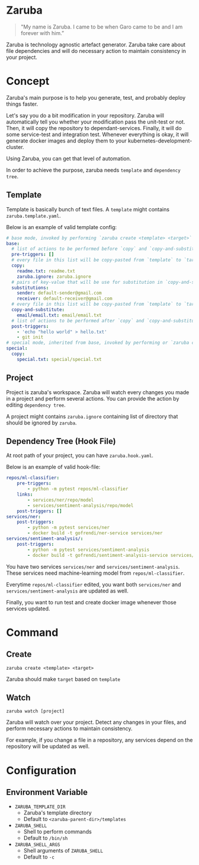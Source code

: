# Zaruba

> "My name is Zaruba. I came to be when Garo came to be and I am forever with him.”

Zaruba is technology agnostic artefact generator. Zaruba take care about file dependencies and will do necessary action to maintain consistency in your project.

# Concept

Zaruba's main purpose is to help you generate, test, and probably deploy things faster.

Let's say you do a bit modification in your repository. Zaruba will automatically tell you whether your modification pass the unit-test or not. Then, it will copy the repository to dependant-services. Finally, it will do some service-test and integration test. Whenever everything is okay, it will generate docker images and deploy them to your kubernetes-development-cluster.

Using Zaruba, you can get that level of automation.

In order to achieve the purpose, zaruba needs `template` and `dependency tree`.

## Template

Template is basically bunch of text files. A `template` might contains `zaruba.template.yaml`.

Below is an example of valid template config:

```yaml
# base mode, invoked by performing `zaruba create <template> <target>` or `zaruba create <template> <target> interactively`
base:
  # list of actions to be performed before `copy` and `copy-and-substitute`
  pre-triggers: []
  # every file in this list will be copy-pasted from `template` to `target` without any modification.
  copy:
    readme.txt: readme.txt
    zaruba.ignore: zaruba.ignore
  # pairs of key-value that will be use for substitution in `copy-and-substitute` action. You can override the values by using environment variable, or on runtime by adding `interactively` as the last argument of the invoked command.
  substitutions:
    sender: default-sender@gmail.com
    receiver: default-receiver@gmail.com
  # every file in this list will be copy-pasted from `template` to `target`. However, it will also perform substitution as needed.
  copy-and-substitute:
    email/email.txt: email/email.txt
  # list of actions to be performed after `copy` and `copy-and-substitute`
  post-triggers:
    - 'echo "hello world" > hello.txt'
    - git init
# special mode, inherited from base, invoked by performing or `zaruba create <template>:special <target>` or `zaruba create <template>:special <target> interactively`
special:
  copy:
    special.txt: special/special.txt
```

## Project

Project is zaruba's workspace. Zaruba will watch every changes you made in a project and perform several actions. You can provide the action by editing `dependency tree`.

A project might contains `zaruba.ignore` containing list of directory that should be ignored by `zaruba`.

## Dependency Tree (Hook File)

At root path of your project, you can have `zaruba.hook.yaml`.

Below is an example of valid hook-file:

```yaml
repos/ml-classifier:
    pre-triggers:
        - python -m pytest repos/ml-classifier
    links:
        - services/ner/repo/model
        - services/sentiment-analysis/repo/model
    post-triggers: []
services/ner:
    post-triggers:
        - python -m pytest services/ner
        - docker build -t gofrendi/ner-service services/ner
services/sentiment-analysis/:
    post-triggers:
        - python -m pytest services/sentiment-analysis
        - docker build -t gofrendi/sentiment-analysis-service services/sentiment-analysis
```

You have two services `services/ner` and `services/sentiment-analysis`. These services need machine-learning model from `repos/ml-classifier`.

Everytime `repos/ml-classifier` edited, you want  both `services/ner` and `services/sentiment-analysis` are updated as well.

Finally, you want to run test and create docker image whenever those services updated.

# Command

## Create

```
zaruba create <template> <target>
```

Zaruba should make `target` based on `template`

## Watch

```
zaruba watch [project]
```

Zaruba will watch over your project. Detect any changes in your files, and perform necessary actions to maintain consistency.

For example, if you change a file in a repository, any services depend on the repository will be updated as well.

# Configuration

## Environment Variable

* `ZARUBA_TEMPLATE_DIR`
    - Zaruba's template directory
    - Default to `<zaruba-parent-dir>/templates`
* `ZARUBA_SHELL`
    - Shell to perform commands
    - Default to `/bin/sh`
* `ZARUBA_SHELL_ARGS`
    - Shell arguments of `ZARUBA_SHELL`
    - Default to `-c`